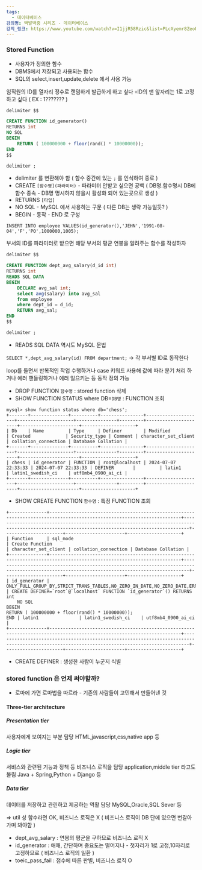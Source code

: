 ```yaml
---
tags:
  - 데이터베이스
강의명: 백발백중 시리즈 - 데이터베이스
강의_링크: https://www.youtube.com/watch?v=I1jjR58Rzic&list=PLcXyemr8ZeoREWGhhZi5FZs6cvymjIBVe&index=10
---
```

### Stored Function

- 사용자가 정의한 함수
- DBMS에서 저장되고 사용되는 함수
- SQL의 select,insert,update,delete 에서 사용 가능

임직원의 ID를 열자리 정수로 랜덤하게 발급하게 하고 싶다
`+`ID의 맨 앞자리는 1로 고정하고 싶다 ( EX : 1??????? )

```sql
delimiter $$

CREATE FUNCTION id_generator()
RETURNS int
NO SQL
BEGIN
	RETURN ( 100000000 + floor(rand() * 10000000));
END
$$

delimiter ;
```

- delimiter 를 변환해야 함 ( 함수 중간에 있는 `;` 를 인식하여 종료 )
- CREATE `[함수명](파라미터)` - 파라미터 안받고 싶으면 공백 ( DB명.함수명시 DB에 함수 종속 - DB명 명시하지 않을시 활성화 되어 있는곳으로 생성 )
- RETURNS `[타입]`
- NO SQL - MySQL 에서 사용하는 구문 ( 다른 DB는 생략 가능일듯? )
- BEGIN - 동작 - END 로 구성

`INSERT INTO employee VALUES(id_generator(),'JEHN','1991-08-04','F','PO',1000000,1005);`

부서의 ID를 파라미터로 받으면 해당 부서의 평균 연봉을 알려주는 함수를 작성하자
```sql
delimiter $$

CREATE FUNCTION dept_avg_salary(d_id int)
RETURNS int
READS SQL DATA
BEGIN
	DECLARE avg_sal int;
	select avg(salary) into avg_sal
	from employee
	where dept_id = d_id;
	RETURN avg_sal;
END
$$

delimiter ;
```
- READS SQL DATA 역시도 MySQL 문법

`SELECT *,dept_avg_salary(id) FROM department;`
-> 각 부서별 ID로 동작한다

loop를 돌면서 반복적인 작업 수행하거나
case 키워드 사용해 값에 따라 분기 처리 하거나
에러 핸들링하거나 에러 일으키는 등 동작 정의 가능

- DROP FUNCTION `함수명` : stored function 삭제
- SHOW FUNCTION STATUS where DB=`DB명` : FUNCTION 조회
```
mysql> show function status where db='chess';
+-------+--------------+----------+----------------+---------------------+---------------------+---------------+---------+----------------------+----------------------+--------------------+
| Db    | Name         | Type     | Definer        | Modified            | Created             | Security_type | Comment | character_set_client | collation_connection | Database Collation |
+-------+--------------+----------+----------------+---------------------+---------------------+---------------+---------+----------------------+----------------------+--------------------+
| chess | id_generator | FUNCTION | root@localhost | 2024-07-07 22:33:33 | 2024-07-07 22:33:33 | DEFINER       |         | latin1               | latin1_swedish_ci    | utf8mb4_0900_ai_ci |
+-------+--------------+----------+----------------+---------------------+---------------------+---------------+---------+----------------------+----------------------+--------------------+
```

- SHOW CREATE FUNCTION `함수명` : 특정 FUNCTION 조회
```
+--------------+-----------------------------------------------------------------------------------------------------------------------+----------------------------------------------------------------------------------------------------------------------------------------------+----------------------+----------------------+--------------------+
| Function     | sql_mode                                                                                                              | Create Function                                                                                                                              | character_set_client | collation_connection | Database Collation |
+--------------+-----------------------------------------------------------------------------------------------------------------------+----------------------------------------------------------------------------------------------------------------------------------------------+----------------------+----------------------+--------------------+
| id_generator | ONLY_FULL_GROUP_BY,STRICT_TRANS_TABLES,NO_ZERO_IN_DATE,NO_ZERO_DATE,ERROR_FOR_DIVISION_BY_ZERO,NO_ENGINE_SUBSTITUTION | CREATE DEFINER=`root`@`localhost` FUNCTION `id_generator`() RETURNS int
    NO SQL
BEGIN
RETURN ( 100000000 + floor(rand() * 10000000));
END | latin1               | latin1_swedish_ci    | utf8mb4_0900_ai_ci |
+--------------+-----------------------------------------------------------------------------------------------------------------------+----------------------------------------------------------------------------------------------------------------------------------------------+----------------------+----------------------+--------------------+
```
- CREATE DEFINER : 생성한 사람이 누군지 식별

### stored function 은 언제 써야할까?

- 로마에 가면 로마법을 따르라 - 기존의 사람들이 고민해서 만들어낸 것

#### Three-tier architecture

##### Presentation tier
사용자에게 보여지는 부분 담당
HTML,javascript,css,native app 등
##### Logic tier
서비스와 관련된 기능과 정책 등 비즈니스 로직을 담당
application,middle tier 라고도 불림
Java + Spring,Python + Django 등
##### Data tier
데이터를 저장하고 관린하고 제공하는 역활 담당
MySQL,Oracle,SQL Sever 등

=> util 성 함수라면 OK, 비즈니스 로직은 X
( 비즈니스 로직이 DB 단에 있으면 번갈아 가며 봐야함 )

- dept_avg_salary : 연봉의 평균을 구하므로 비즈니스 로직 X
- id_generator : 애매, 간단하며 중요도는 떨어지나 - 첫자리가 1로 고정,10자리로 고정하므로 ( 비즈니스 로직의 일환 )
- toeic_pass_fail : 점수에 따른 판별, 비즈니스 로직 O
